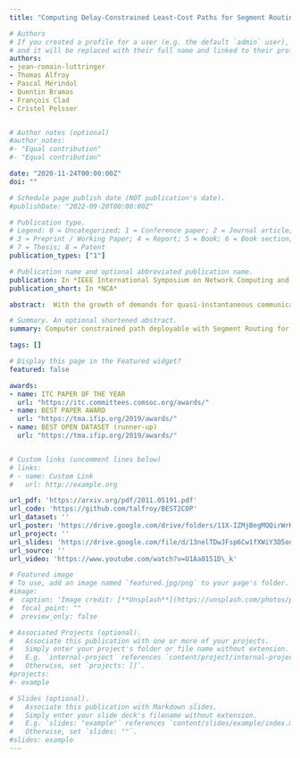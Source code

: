 ```yaml
---
title: "Computing Delay-Constrained Least-Cost Paths for Segment Routing is Easier Than You Think"

# Authors
# If you created a profile for a user (e.g. the default `admin` user), write the username (folder name) here 
# and it will be replaced with their full name and linked to their profile.
authors:
- jean-romain-luttringer
- Thomas Alfroy
- Pascal Mérindol
- Quentin Bramas
- François Clad
- Cristel Pelsser


# Author notes (optional)
#author_notes:
#- "Equal contribution"
#- "Equal contribution"

date: "2020-11-24T00:00:00Z"
doi: ""

# Schedule page publish date (NOT publication's date).
#publishDate: "2022-09-20T00:00:00Z"

# Publication type.
# Legend: 0 = Uncategorized; 1 = Conference paper; 2 = Journal article;
# 3 = Preprint / Working Paper; 4 = Report; 5 = Book; 6 = Book section;
# 7 = Thesis; 8 = Patent
publication_types: ["1"]

# Publication name and optional abbreviated publication name.
publication: In *IEEE International Symposium on Network Computing and Applications*
publication_short: In *NCA*

abstract:  With the growth of demands for quasi-instantaneous communication services such as real-time video streaming, cloud gaming, and industry 4.0 applications, multi-constraint Traffic Engineering (TE) becomes increasingly important. While legacy TE management planes have proven laborious to deploy, Segment Routing (SR) drastically eases the deployment of TE paths and thus became the most appropriate technology for many operators. The flexibility of SR sparked demands in ways to compute more elaborate paths. In particular, there exists a clear need in computing and deploying Delay-Constrained Least-Cost paths (DCLC) for real-time applications requiring both low delay and high bandwidth routes. However, most current DCLC solutions are heuristics not specifically tailored for SR. In this work, we leverage both inherent limitations in the accuracy of delay measurements and an operational constraint added by SR. We include these characteristics in the design of BEST2COP, an exact but efficient ECMP-aware algorithm that natively solves DCLC in SR domains. Through an extensive performance evaluation, we first show that BEST2COP scales well even in large random networks. In real networks having up to thousands of destinations, our algorithm returns all DCLC solutions encoded as SR paths in way less than a second.

# Summary. An optional shortened abstract.
summary: Computer constrained path deployable with Segment Routing for network of 1000 nodes.

tags: []

# Display this page in the Featured widget?
featured: false

awards:
- name: ITC PAPER OF THE YEAR
  url: "https://itc.committees.comsoc.org/awards/"
- name: BEST PAPER AWARD
  url: "https://tma.ifip.org/2019/awards/"
- name: BEST OPEN DATASET (runner-up)
  url: "https://tma.ifip.org/2019/awards/"


# Custom links (uncomment lines below)
# links:
# - name: Custom Link
#   url: http://example.org

url_pdf: 'https://arxiv.org/pdf/2011.05191.pdf'
url_code: 'https://github.com/talfroy/BEST2COP'
url_dataset: ''
url_poster: 'https://drive.google.com/drive/folders/11X-IZMjBegMQQirWrKHDy6zm38fnZ7an'
url_project: ''
url_slides: 'https://drive.google.com/file/d/13nelTDwJFsp6Cw1fXWiY3D5onqqx1V6q/view?usp=sharing'
url_source: ''
url_video: 'https://www.youtube.com/watch?v=U1Aa0151D\_k'

# Featured image
# To use, add an image named `featured.jpg/png` to your page's folder. 
#image:
#  caption: 'Image credit: [**Unsplash**](https://unsplash.com/photos/pLCdAaMFLTE)'
#  focal_point: ""
#  preview_only: false

# Associated Projects (optional).
#   Associate this publication with one or more of your projects.
#   Simply enter your project's folder or file name without extension.
#   E.g. `internal-project` references `content/project/internal-project/index.md`.
#   Otherwise, set `projects: []`.
#projects:
#- example

# Slides (optional).
#   Associate this publication with Markdown slides.
#   Simply enter your slide deck's filename without extension.
#   E.g. `slides: "example"` references `content/slides/example/index.md`.
#   Otherwise, set `slides: ""`.
#slides: example
---
```


